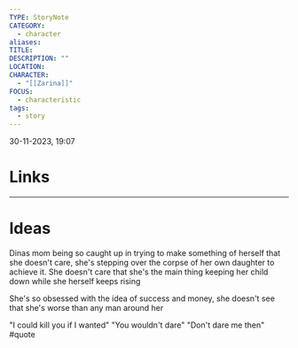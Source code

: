 ```yaml
---
TYPE: StoryNote
CATEGORY:
  - character
aliases: 
TITLE: 
DESCRIPTION: ""
LOCATION: 
CHARACTER:
  - "[[Zarina]]"
FOCUS:
  - characteristic
tags:
  - story
---
```


30-11-2023, 19:07



# Links



- - - 
# Ideas


Dinas mom being so caught up in trying to make something of herself that she doesn't care, she's stepping over the corpse of her own daughter to achieve it. She doesn't care that she's the main thing keeping her child down while she herself keeps rising

She's so obsessed with the idea of success and money, she doesn't see that she's worse than any man around her




"I could kill you if I wanted" "You wouldn't dare" "Don't dare me then" #quote